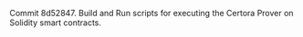 Commit 8d52847.                    Build and Run scripts for executing the Certora Prover on Solidity smart contracts.